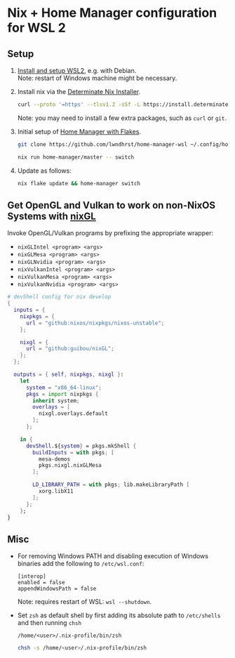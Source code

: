 # Nix + Home Manager configuration for WSL 2

## Setup

1. [Install and setup WSL2](https://learn.microsoft.com/en-us/windows/wsl/install), e.g. with Debian.
   <br>Note: restart of Windows machine might be necessary.

2. Install nix via the [Determinate Nix Installer](https://github.com/DeterminateSystems/nix-installer).
   ```sh
   curl --proto '=https' --tlsv1.2 -sSf -L https://install.determinate.systems/nix | sh -s -- install linux --init none
   ```
   Note: you may need to install a few extra packages, such as `curl` or `git`.

3. Initial setup of [Home Manager with Flakes](https://nix-community.github.io/home-manager/index.html#ch-nix-flakes).
   ```sh
   git clone https://github.com/lwndhrst/home-manager-wsl ~/.config/home-manager
   ```
   ```sh
   nix run home-manager/master -- switch
   ```

4. Update as follows:
   ```sh
   nix flake update && home-manager switch
   ```

## Get OpenGL and Vulkan to work on non-NixOS Systems with [nixGL](https://github.com/guibou/nixGL)

Invoke OpenGL/Vulkan programs by prefixing the appropriate wrapper:

- `nixGLIntel <program> <args>`
- `nixGLMesa <program> <args>`
- `nixGLNvidia <program> <args>`
- `nixVulkanIntel <program> <args>`
- `nixVulkanMesa <program> <args>`
- `nixVulkanNvidia <program> <args>`

```nix
# devShell config for nix develop
{
  inputs = {
    nixpkgs = {
      url = "github:nixos/nixpkgs/nixos-unstable";
    };

    nixgl = {
      url = "github:guibou/nixGL";
    };
  };

  outputs = { self, nixpkgs, nixgl }:
    let
      system = "x86_64-linux";
      pkgs = import nixpkgs {
        inherit system;
        overlays = [
          nixgl.overlays.default
        ];
      };

    in {
      devShell.${system} = pkgs.mkShell {
        buildInputs = with pkgs; [
          mesa-demos
          pkgs.nixgl.nixGLMesa
        ];

        LD_LIBRARY_PATH = with pkgs; lib.makeLibraryPath [
          xorg.libX11
        ];
      };
    };
}
```

## Misc

- For removing Windows PATH and disabling execution of Windows binaries add the following to `/etc/wsl.conf`:
   ```
   [interop]
   enabled = false
   appendWindowsPath = false
   ```
   Note: requires restart of WSL: `wsl --shutdown`.

- Set `zsh` as default shell by first adding its absolute path to `/etc/shells` and then running `chsh`
   ```
   /home/<user>/.nix-profile/bin/zsh
   ```
   ```sh
   chsh -s /home/<user>/.nix-profile/bin/zsh
   ```
